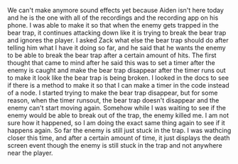 We can't make anymore sound effects yet because Aiden isn't here today and he is the one with all of the recordings and the recording app on his phone. I was able to make it so that when the enemy gets trapped in the bear trap, it continues attacking down like it is trying to break the bear trap and ignores the player. I asked Zack what else the bear trap should do after telling him what I have it doing so far, and he said that he wants the enemy to be able to break the bear trap after a certain amount of hits. The first thought that came to mind after he said this was to set a timer after the enemy is caught and make the bear trap disappear after the timer runs out to make it look like the bear trap is being broken. I looked in the docs to see if there is a method to make it so that I can make a timer in the code instead of a node. I started trying to make the bear trap disappear, but for some reason, when the timer runsout, the bear trap doesn't disappear and the enemy can't start moving again. Somehow while I was waiting to see if the enemy would be able to break out of the trap, the enemy killed me. I am not sure how it happened, so I am doing the exact same thing again to see if it happens again. So far the enemy is still just stuck in the trap. I was wathcing closer this time, and after a certain amount of time, it just displays the death screen event though the enemy is still stuck in the trap and not anywhere near the player. 
